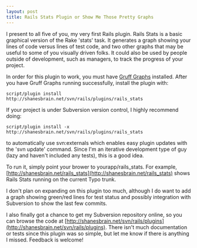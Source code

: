 ```yaml
--- 
layout: post
title: Rails Stats Plugin or Show Me Those Pretty Graphs
---
```

I present to all five of you, my very first Rails plugin.  Rails Stats is a basic graphical version of the Rake 'stats' task.  It generates a graph showing your lines of code versus lines of test code, and two other graphs that may be useful to some of you visually driven folks.  It could also be used by people outside of development, such as managers, to track the progress of your project.

In order for this plugin to work, you must have [Gruff Graphs](http://nubyonrails.com/pages/gruff) installed.  After you have Gruff Graphs running successfully, install the plugin with:

	script/plugin install http://shanesbrain.net/svn/rails/plugins/rails_stats

If your project is under Subversion version control, I highly recommend doing:

	script/plugin install -x http://shanesbrain.net/svn/rails/plugins/rails_stats
		
to automatically use svn:externals which enables easy plugin updates with the 'svn update' command.  Since I'm an iterative development type of guy (lazy and haven't included any tests), this is a good idea.

To run it, simply point your brower to yourapp/rails_stats.
For example, [http://shanesbrain.net/rails_stats](http://shanesbrain.net/rails_stats)
shows Rails Stats running on the current Typo trunk. 

I don't plan on expanding on this plugin too much, although I do want to add a graph showing green/red lines for test status and possibly integration with Subversion to show the last few commits.  

I also finally got a chance to get my Subversion repository online, so you can browse the code at [http://shanesbrain.net/svn/rails/plugins](http://shanesbrain.net/svn/rails/plugins).  There isn't much documentation or tests since this plugin was so simple, but let me know if there is anything I missed.  Feedback is welcome!
